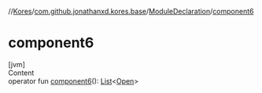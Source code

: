 //[Kores](../../index.md)/[com.github.jonathanxd.kores.base](../index.md)/[ModuleDeclaration](index.md)/[component6](component6.md)



# component6  
[jvm]  
Content  
operator fun [component6](component6.md)(): [List](https://kotlinlang.org/api/latest/jvm/stdlib/kotlin.collections/-list/index.html)<[Open](../-open/index.md)>  



